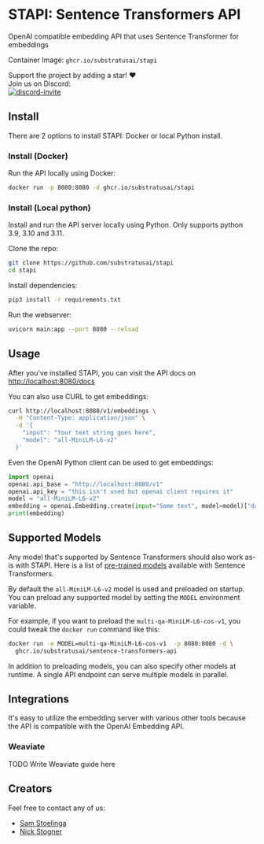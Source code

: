 # STAPI: Sentence Transformers API

OpenAI compatible embedding API that uses Sentence Transformer for embeddings

Container Image: `ghcr.io/substratusai/stapi`

Support the project by adding a star! ❤️  
Join us on Discord:  
<a href="https://discord.gg/JeXhcmjZVm">
<img alt="discord-invite" src="https://dcbadge.vercel.app/api/server/JeXhcmjZVm?style=flat">
</a>

## Install
There are 2 options to install STAPI: Docker or local Python install.

### Install (Docker)
Run the API locally using Docker:
```bash
docker run -p 8080:8080 -d ghcr.io/substratusai/stapi
```

### Install (Local python)
Install and run the API server locally using Python. Only supports python 3.9, 3.10 and 3.11.

Clone the repo:
```bash
git clone https://github.com/substratusai/stapi
cd stapi
```

Install dependencies:
```bash
pip3 install -r requirements.txt
```

Run the webserver:
```bash
uvicorn main:app --port 8080 --reload
```

## Usage
After you've installed STAPI,
you can visit the API docs on [http://localhost:8080/docs](http://localhost:8080/docs)

You can also use CURL to get embeddings:
```bash
curl http://localhost:8080/v1/embeddings \
  -H "Content-Type: application/json" \
  -d '{
    "input": "Your text string goes here",
    "model": "all-MiniLM-L6-v2"
  }'
```

Even the OpenAI Python client can be used to get embeddings:
```python
import openai
openai.api_base = "http://localhost:8080/v1"
openai.api_key = "this isn't used but openai client requires it"
model = "all-MiniLM-L6-v2"
embedding = openai.Embedding.create(input="Some text", model=model)["data"][0]["embedding"]
print(embedding)
```

## Supported Models
Any model that's supported by Sentence Transformers should also work as-is
with STAPI.
Here is a list of [pre-trained models](https://www.sbert.net/docs/pretrained_models.html) available with Sentence Transformers.

By default the `all-MiniLM-L6-v2` model is used and preloaded on startup. You
can preload any supported model by setting the `MODEL` environment variable.

For example, if you want to preload the `multi-qa-MiniLM-L6-cos-v1`, you
could tweak the `docker run` command like this:
```bash
docker run -e MODEL=multi-qa-MiniLM-L6-cos-v1  -p 8080:8080 -d \
  ghcr.io/substratusai/sentence-transformers-api
```

In addition to preloading models, you can also specify other models at runtime. A single
API endpoint can serve multiple models in parallel.

## Integrations
It's easy to utilize the embedding server with various other tools because
the API is compatible with the OpenAI Embedding API.

### Weaviate
TODO Write Weaviate guide here


## Creators
Feel free to contact any of us:
* [Sam Stoelinga](https://www.linkedin.com/in/samstoelinga/)
* [Nick Stogner](https://www.linkedin.com/in/nstogner/)
